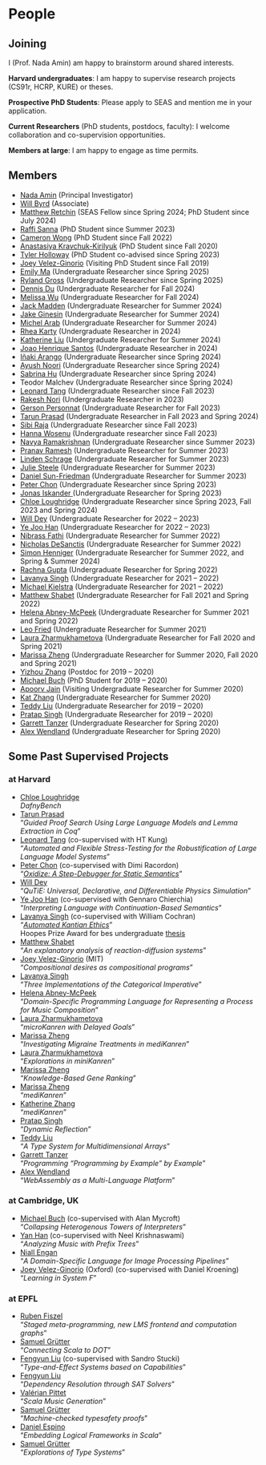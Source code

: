 # People

## Joining

I (Prof. Nada Amin) am happy to brainstorm around shared interests.

**Harvard undergraduates**: I am happy to supervise research projects (CS91r, HCRP, KURE) or theses.

**Prospective PhD Students**: Please apply to SEAS and mention me in your application.

**Current Researchers** (PhD students, postdocs, faculty): I welcome collaboration and co-supervision opportunities.

**Members at large**: I am happy to engage as time permits.

## Members

- [Nada Amin](http://namin.seas.harvard.edu) (Principal Investigator)
- [Will Byrd](http://webyrd.net) (Associate)
- [Matthew Retchin](https://www.mhr.ai) (SEAS Fellow since Spring 2024; PhD Student since July 2024)
- [Raffi Sanna](https://github.com/rvs31) (PhD Student since Summer 2023)
- [Cameron Wong](https://camdar.io) (PhD Student since Fall 2022)
- [Anastasiya Kravchuk-Kirilyuk](https://akravc.github.io) (PhD Student since Fall 2020)
- [Tyler Holloway](https://github.com/htoyll) (PhD Student co-advised since Spring 2023)
- [Joey Velez-Ginorio](http://web.mit.edu/joeyv/www) (Visiting PhD Student since Fall 2019)
- [Emily Ma](https://github.com/exym4) (Undergraduate Researcher since Spring 2025)
- [Ryland Gross](https://github.com/rgrossharv) (Undergraduate Researcher since Spring 2025)
- [Dennis Du](https://github.com/DennisD1122) (Undergraduate Researcher for Fall 2024)
- [Melissa Wu](https://github.com/mzwu) (Undergraduate Researcher for Fall 2024)
- [Jack Madden](https://github.com/jmadden12) (Undergraduate Researcher for Summer 2024)
- [Jake Ginesin](https://github.com/JakeGinesin) (Undergraduate Researcher for Summer 2024)
- [Michel Arab](https://github.com/michelarab) (Undergraduate Researcher for Summer 2024)
- [Rhea Karty](https://github.com/Rhea-Eve) (Undergraduate Researcher in 2024)
- [Katherine Liu](https://github.com/kemmaliu) (Undergraduate Researcher for Summer 2024)
- [Joao Henrique Santos](https://github.com/joaohts) (Undergraduate Researcher in 2024)
- [Iñaki Arango](https://github.com/inakineitor) (Undergraduate Researcher since Spring 2024)
- [Ayush Noori](https://github.com/ayushnoori) (Undergraduate Researcher since Spring 2024)
- [Sabrina Hu](https://github.com/sabrinahu) (Undergraduate Researcher since Spring 2024)
- Teodor Malchev (Undergraduate Researcher since Spring 2024)
- [Leonard Tang](https://github.com/leonardtang) (Undergraduate Researcher since Fall 2023)
- [Rakesh Nori](https://github.com/rnori-har) (Undergraduate Researcher in 2023)
- [Gerson Personnat](https://github.com/gpersonna) (Undergraduate Researcher for Fall 2023)
- [Tarun Prasad](https://github.com/mtarunp) (Undergraduate Researcher in Fall 2023 and Spring 2024)
- [Sibi Raja](https://github.com/sibiraj) (Undergraduate Researcher since Fall 2023)
- [Hanna Wosenu](https://github.com/hannawosen) (Undergraduate researcher since Fall 2023)
- [Navya Ramakrishnan](https://github.com/NavyaRamakrishna) (Undergraduate Researcher since Summer 2023)
- [Pranav Ramesh](https://github.com/pr2841) (Undergraduate Researcher for Summer 2023)
- [Linden Schrage](https://github.com/lindenschrag) (Undergraduate Researcher for Summer 2023)
- [Julie Steele](https://github.com/Julie-Steel) (Undergraduate Researcher for Summer 2023)
- [Daniel Sun-Friedman](https://github.com/dsunfriedma) (Undergraduate Researcher for Summer 2023)
- [Peter Chon](https://github.com/HelixAchao) (Undergraduate Researcher since Spring 2023)
- [Jonas Iskander ](https://github.com/jonasiskande)(Undergraduate Researcher for Spring 2023)
- [Chloe Loughridge](https://github.com/ChloeL19) (Undergraduate Researcher since Spring 2023, Fall 2023 and Spring 2024)
- [Will Dey](https://github.com/wi11de) (Undergraduate Researcher for 2022 – 2023)
- [Ye Joo Han](https://github.com/yejoo10) (Undergraduate Researcher for 2022 – 2023)
- [Nibrass Fathi](https://github.com/nibrass-fath) (Undergraduate Researcher for Summer 2022)
- [Nicholas DeSanctis](https://github.com/njd87) (Undergraduate Researcher for Summer 2022)
- [Simon Henniger](https://github.com/shennige) (Undergraduate Researcher for Summer 2022, and Spring &amp; Summer 2024)
- [Rachna Gupta](https://github.com/rachgupt) (Undergraduate Researcher for Spring 2022)
- [Lavanya Singh](https://github.com/lsingh123) (Undergraduate Researcher for 2021 – 2022)
- [Michael Kielstra](https://github.com/pmkielstr) (Undergraduate Researcher for 2021 – 2022)
- [Matthew Shabet](https://github.com/MatthewShabe) (Undergraduate Researcher for Fall 2021 and Spring 2022)
- [Helena Abney-McPeek](https://github.com/helenaa) (Undergraduate Researcher for Summer 2021 and Spring 2022)
- [Leo Fried](https://github.com/leofrie) (Undergraduate Researcher for Summer 2021)
- [Laura Zharmukhametova](https://github.com/l-zharmukhametov) (Undergraduate Researcher for Fall 2020 and Spring 2021)
- [Marissa Zheng](https://github.com/mzheng1) (Undergraduate Researcher for Summer 2020, Fall 2020 and Spring 2021)
- [Yizhou Zhang](https://cs.uwaterloo.ca/~yizhou) (Postdoc for 2019 – 2020)
- [Michael Buch](https://github.com/Michael137) (PhD Student for 2019 – 2020)
- [Apoorv Jain](https://github.com/japoorv) (Visiting Undergraduate Researcher for Summer 2020)
- [Kat Zhang](https://github.com/19kat) (Undergraduate Researcher for Summer 2020)
- [Teddy Liu](https://github.com/theodoretliu) (Undergraduate Researcher for 2019 – 2020)
- [Pratap Singh](https://github.com/pratapsingh172) (Undergraduate Researcher for 2019 – 2020)
- [Garrett Tanzer](https://github.com/gtanze) (Undergraduate Researcher for Spring 2020)
- [Alex Wendland](https://github.com/awendlan) (Undergraduate Researcher for Spring 2020)

## Some Past Supervised Projects

###	at Harvard
- [Chloe Loughridge](https://github.com/ChloeL19)  
  _DafnyBench_
- [Tarun Prasad](https://github.com/mtarunp)  
  “_Guided Proof Search Using Large Language Models and Lemma Extraction in Coq_”
- [Leonard Tang](https://github.com/leonardtang) (co-supervised with HT Kung)  
  “_Automated and Flexible Stress-Testing for the Robustification of Large Language Model Systems_”
- [Peter Chon](https://github.com/HelixAchaos) (co-supervised with Dimi Racordon)  
  “_[Oxidize: A Step-Debugger for Static Semantics](https://2023.splashcon.org/details/iwaco-2023-papers/1/Oxidize-A-Step-Debugger-for-Static-Semantics)_”
- [Will Dey](https://github.com/wi11dey)  
  “_QuTiE: Universal, Declarative, and Differentiable Physics Simulation_”
- [Ye Joo Han](https://github.com/yejoo104) (co-supervised with Gennaro Chierchia)  
  “_Interpreting Language with Continuation-Based Semantics_”
- [Lavanya Singh](https://github.com/lsingh123/) (co-supervised with William Cochran)  
  “_[Automated Kantian Ethics](https://github.com/lsingh123/automatedkantianethics)_”  
  Hoopes Prize Award for bes undergraduate [thesis](https://dash.lib.harvard.edu/handle/1/37371736)
- [Matthew Shabet](https://github.com/MatthewShabet)  
  “_An explanatory analysis of reaction-diffusion systems_”
- [Joey Velez-Ginorio](https://www.seas.upenn.edu/~joeyv/) (MIT)  
  “_Compositional desires as compositional programs_”
- [Lavanya Singh](https://github.com/lsingh123/)  
  “_Three Implementations of the Categorical Imperative_”
- [Helena Abney-McPeek](https://github.com/helenaam)  
  “_Domain-Specific Programming Language for Representing a Process for Music Composition_”
- [Laura Zharmukhametova](https://github.com/l-zharmukhametova)  
  “_microKanren with Delayed Goals_”
- [Marissa Zheng](http://github.com/mzheng17)  
  “_Investigating Migraine Treatments in mediKanren_”
- [Laura Zharmukhametova](https://github.com/l-zharmukhametova)  
  “_Explorations in miniKanren_”
- [Marissa Zheng](http://github.com/mzheng17)  
  “_Knowledge-Based Gene Ranking_”
- [Marissa Zheng](http://github.com/mzheng17)  
  “_mediKanren_”
- [Katherine Zhang](https://github.com/19katz)  
  “_mediKanren_”
- [Pratap Singh](https://github.com/pratapsingh1729)  
  “_Dynamic Reflection_”
- [Teddy Liu](https://github.com/theodoretliu/)  
  “_A Type System for Multidimensional Arrays_”
- [Garrett Tanzer](https://github.com/gtanzer)  
  “_Programming “Programming by Example” by Example_”
- [Alex Wendland](https://github.com/awendland)  
  “_WebAssembly as a Multi-Language Platform_”

### at Cambridge, UK

- [Michael Buch](https://github.com/Michael137/) (co-supervised with Alan Mycroft)  
  “_Collapsing Heterogenous Towers of Interpreters_”
- [Yan Han](https://github.com/yan-h) (co-supervised with Neel Krishnaswami)  
  “_Analyzing Music with Prefix Trees_”
- [Niall Engan](https://github.com/NiallEgan)  
  “_A Domain-Specific Language for Image Processing Pipelines_”
- [Joey Velez-Ginorio](https://www.seas.upenn.edu/~joeyv/) (Oxford) (co-supervised with Daniel Kroening)  
  “_Learning in System F_”

### at EPFL

- [Ruben Fiszel](https://github.com/rubenfiszel)  
  “_Staged meta-programming, new LMS frontend and computation graphs_”
- [Samuel Grütter](https://github.com/samuelgruetter)  
  “_Connecting Scala to DOT_”
- [Fengyun Liu](https://github.com/liufengyun) (co-supervised with Sandro Stucki)  
  “_Type-and-Effect Systems based on Capabilities_”
- [Fengyun Liu](https://github.com/liufengyun)  
  “_Dependency Resolution through SAT Solvers_”
- [Valérian Pittet](https://github.com/vtpittet)  
  “_Scala Music Generation_”
- [Samuel Grütter](https://github.com/samuelgruetter)  
  “_Machine-checked typesafety proofs_”
- [Daniel Espino](https://github.com/akathorn)  
  “_Embedding Logical Frameworks in Scala_”
- [Samuel Grütter](https://github.com/samuelgruetter)  
  “_Explorations of Type Systems_”
